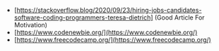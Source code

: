 - [https://stackoverflow.blog/2020/09/23/hiring-jobs-candidates-software-coding-programmers-teresa-dietrich] (Good Article For Motivation)
- [https://www.codenewbie.org/](https://www.codenewbie.org/)
- [https://www.freecodecamp.org/](https://www.freecodecamp.org/)
